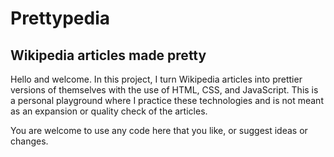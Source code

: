 # Prettypedia
## Wikipedia articles made pretty

Hello and welcome. In this project, I turn Wikipedia articles into prettier versions of themselves with the use of HTML, CSS, and JavaScript. This is a personal playground where I practice these technologies and is not meant as an expansion or quality check of the articles.

You are welcome to use any code here that you like, or suggest ideas or changes.
